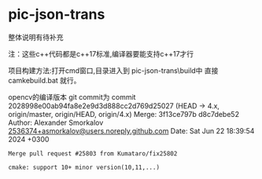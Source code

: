 # pic-json-trans

整体说明有待补充


注：这些c++代码都是c++17标准,编译器要能支持c++17才行

项目构建方法:打开cmd窗口,目录进入到 pic-json-trans\build中
直接camkebuild.bat 就行。

opencv的编译版本 git commit为
commit 2028998e00ab94fa8e2e9d3d888cc2d769d25027 (HEAD -> 4.x, origin/master, origin/HEAD, origin/4.x)
Merge: 3f13ce797b d8c7debe52
Author: Alexander Smorkalov <2536374+asmorkalov@users.noreply.github.com>
Date:   Sat Jun 22 18:39:54 2024 +0300

    Merge pull request #25803 from Kumataro/fix25802

    cmake: support 10+ minor version(10,11,...)
